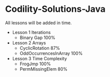 # Codility-Solutions-Java

All lessons will be added in time.

- Lesson 1 Iterations
  - Binary Gap 100%
- Lesson 2 Arrays
  - CyclicRotation 87%
  - OddOccurrencesInArray 100%
- Lesson 3 Time Complexity
  - FrogJmp 100%
  - PermMissingElem 80%

